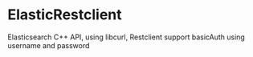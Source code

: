 # ElasticRestclient
Elasticsearch C++ API, using libcurl, Restclient 
support basicAuth using username and password

